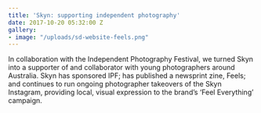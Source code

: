 ```yaml
---
title: 'Skyn: supporting independent photography'
date: 2017-10-20 05:32:00 Z
gallery:
- image: "/uploads/sd-website-feels.png"
---
```


In collaboration with the Independent Photography Festival, we turned Skyn into a supporter of and collaborator with young photographers around Australia. Skyn has sponsored IPF; has published a newsprint zine, Feels; and continues to run ongoing photographer takeovers of the Skyn Instagram, providing local, visual expression to the brand’s ‘Feel Everything’ campaign. 
